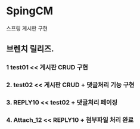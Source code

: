 # SpingCM
스프링 게시판 구현

## 브렌치 릴리즈.
 ### 1  test01 << 게시판 CRUD 구현
 ### 2. test02 << 게시판 CRUD + 댓글처리 기능 구현
 ### 3. REPLY10 << test02 + 댓글처리 페이징
 ### 4. Attach_12 << REPLY10 + 첨부파일 처리 완료
 
 
 
